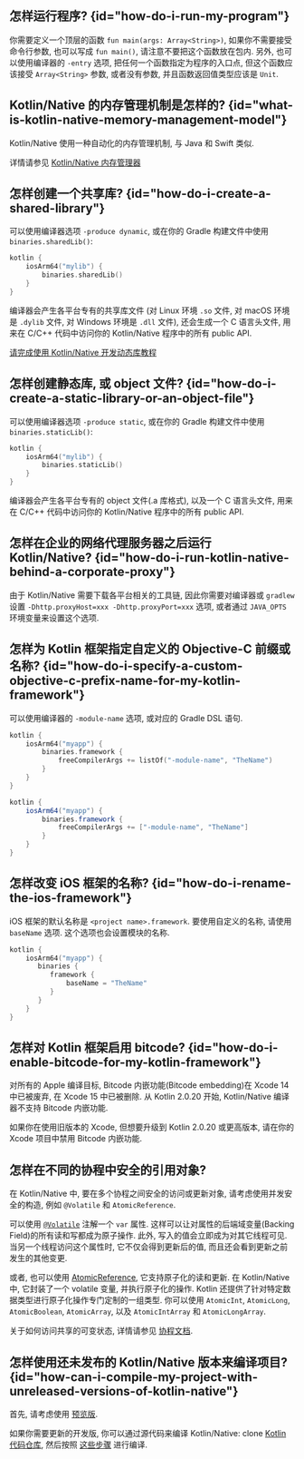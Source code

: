 [//]: # (title: Kotlin/Native FAQ)

## 怎样运行程序? {id="how-do-i-run-my-program"}

你需要定义一个顶层的函数 `fun main(args: Array<String>)`,
如果你不需要接受命令行参数, 也可以写成 `fun main()`, 请注意不要把这个函数放在包内.
另外, 也可以使用编译器的 `-entry` 选项, 把任何一个函数指定为程序的入口点,
但这个函数应该接受 `Array<String>` 参数, 或者没有参数, 并且函数返回值类型应该是 `Unit`.

## Kotlin/Native 的内存管理机制是怎样的? {id="what-is-kotlin-native-memory-management-model"}

Kotlin/Native 使用一种自动化的内存管理机制, 与 Java 和 Swift 类似.

详情请参见 [Kotlin/Native 内存管理器](native-memory-manager.md)

## 怎样创建一个共享库? {id="how-do-i-create-a-shared-library"}

可以使用编译器选项 `-produce dynamic`, 或在你的 Gradle 构建文件中使用 `binaries.sharedLib()`:

```kotlin
kotlin {
    iosArm64("mylib") {
        binaries.sharedLib()
    }
}
```

编译器会产生各平台专有的共享库文件
(对 Linux 环境 `.so` 文件, 对 macOS 环境是 `.dylib` 文件,  对 Windows 环境是 `.dll` 文件),
还会生成一个 C 语言头文件, 用来在 C/C++ 代码中访问你的 Kotlin/Native 程序中的所有 public API.

[请完成使用 Kotlin/Native 开发动态库教程](native-dynamic-libraries.md)

## 怎样创建静态库, 或 object 文件? {id="how-do-i-create-a-static-library-or-an-object-file"}

可以使用编译器选项 `-produce static`, 或在你的 Gradle 构建文件中使用 `binaries.staticLib()`:

```kotlin
kotlin {
    iosArm64("mylib") {
        binaries.staticLib()
    }
}
```

编译器会产生各平台专有的 object 文件(.a 库格式), 以及一个 C 语言头文件,
用来在 C/C++ 代码中访问你的 Kotlin/Native 程序中的所有 public API.

## 怎样在企业的网络代理服务器之后运行 Kotlin/Native? {id="how-do-i-run-kotlin-native-behind-a-corporate-proxy"}

由于 Kotlin/Native 需要下载各平台相关的工具链,
因此你需要对编译器或 `gradlew` 设置 `-Dhttp.proxyHost=xxx -Dhttp.proxyPort=xxx` 选项,
或者通过 `JAVA_OPTS` 环境变量来设置这个选项.

## 怎样为 Kotlin 框架指定自定义的 Objective-C 前缀或名称? {id="how-do-i-specify-a-custom-objective-c-prefix-name-for-my-kotlin-framework"}

可以使用编译器的 `-module-name` 选项, 或对应的 Gradle DSL 语句.

<tabs group="build-script">
<tab title="Kotlin" group-key="kotlin">

```kotlin
kotlin {
    iosArm64("myapp") {
        binaries.framework {
            freeCompilerArgs += listOf("-module-name", "TheName")
        }
    }
}
```

</tab>
<tab title="Groovy" group-key="groovy">

```groovy
kotlin {
    iosArm64("myapp") {
        binaries.framework {
            freeCompilerArgs += ["-module-name", "TheName"]
        }
    }
}
```

</tab>
</tabs>

## 怎样改变 iOS 框架的名称? {id="how-do-i-rename-the-ios-framework"}

iOS 框架的默认名称是 `<project name>.framework`.
要使用自定义的名称, 请使用 `baseName` 选项. 这个选项也会设置模块的名称.

```kotlin
kotlin {
    iosArm64("myapp") {
       binaries {
          framework {
              baseName = "TheName"
          }
       }
    }
}
```

## 怎样对 Kotlin 框架启用 bitcode? {id="how-do-i-enable-bitcode-for-my-kotlin-framework"}

对所有的 Apple 编译目标, Bitcode 内嵌功能(Bitcode embedding)在 Xcode 14 中已被废弃, 在 Xcode 15 中已被删除.
从 Kotlin 2.0.20 开始, Kotlin/Native 编译器不支持 Bitcode 内嵌功能.

如果你在使用旧版本的 Xcode, 但想要升级到 Kotlin 2.0.20 或更高版本,
请在你的 Xcode 项目中禁用 Bitcode 内嵌功能.

## 怎样在不同的协程中安全的引用对象?

在 Kotlin/Native 中, 要在多个协程之间安全的访问或更新对象, 请考虑使用并发安全的构造, 例如 `@Volatile` 和 `AtomicReference`.

可以使用 [`@Volatile`](https://kotlinlang.org/api/core/kotlin-stdlib/kotlin.concurrent/-volatile/) 注解一个 `var` 属性.
这样可以让对属性的后端域变量(Backing Field)的所有读和写都成为原子操作.
此外, 写入的值会立即成为对其它线程可见.
当另一个线程访问这个属性时, 它不仅会得到更新后的值, 而且还会看到更新之前发生的其他变更.

或者, 也可以使用 [AtomicReference](https://kotlinlang.org/api/core/kotlin-stdlib/kotlin.concurrent.atomics/-atomic-reference/),
它支持原子化的读和更新.
在 Kotlin/Native 中, 它封装了一个 volatile 变量, 并执行原子化的操作.
Kotlin 还提供了针对特定数据类型进行原子化操作专门定制的一组类型.
你可以使用 `AtomicInt`, `AtomicLong`, `AtomicBoolean`, `AtomicArray`, 以及 `AtomicIntArray` 和 `AtomicLongArray`.

关于如何访问共享的可变状态, 详情请参见 [协程文档](shared-mutable-state-and-concurrency.md).

## 怎样使用还未发布的 Kotlin/Native 版本来编译项目? {id="how-can-i-compile-my-project-with-unreleased-versions-of-kotlin-native"}

首先, 请考虑使用 [预览版](eap.md).

如果你需要更新的开发版, 你可以通过源代码来编译 Kotlin/Native:
clone [Kotlin 代码仓库](https://github.com/JetBrains/kotlin),
然后按照 [这些步骤](https://github.com/JetBrains/kotlin/blob/master/kotlin-native/README.md#building-from-source) 进行编译.
